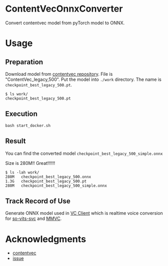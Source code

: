 # ContentVecOnnxConverter

Convert contentvec model from pyTorch model to ONNX.

# Usage

## Preparation

Download model from [contentvec repository](https://github.com/auspicious3000/contentvec).
File is "ContentVec_legacy,500".
Put the model into `./work` directory. The name is `checkpoint_best_legacy_500.pt`.

```
$ ls work/
checkpoint_best_legacy_500.pt
```

## Execution

```
bash start_docker.sh
```

## Result

You can find the converted model `checkpoint_best_legacy_500_simple.onnx`

Size is 280M!! Great!!!!!!

```
$ ls -lah work/
280M   checkpoint_best_legacy_500.onnx
1.3G   checkpoint_best_legacy_500.pt
280M   checkpoint_best_legacy_500_simple.onnx
```

## Track Record of Use

Generate ONNX model used in [VC Client](https://github.com/w-okada/voice-changer) which is realtime voice conversion for [so-vits-svc](https://github.com/svc-develop-team/so-vits-svc) and [MMVC](https://github.com/isletennos/MMVC_Trainer).

# Acknowledgments

- [contentvec](https://github.com/auspicious3000/contentvec)
- [issue](https://github.com/auspicious3000/contentvec/issues/6)
